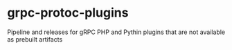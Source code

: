 # grpc-protoc-plugins
Pipeline and releases for gRPC PHP and Pythin plugins that are not available as prebuilt artifacts
